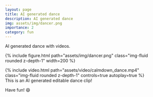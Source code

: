 ```yaml
---
layout: page
title: AI generated dance
description: AI generated dance
img: assets/img/dancer.png
importance: 2
category: fun 
---
```


AI generated dance with videos.

{% include figure.html path="assets/img/dancer.png" class="img-fluid rounded z-depth-1" width=200 %}

<div class="row">
    <div class="col-sm mt-3 mt-md-0">
        {% include video.html path="assets/video/calmdown_dance.mp4" class="img-fluid rounded z-depth-1" controls=true autoplay=true %}
    </div>
</div>
<div class="caption">
    This is an AI generated editable dance clip!
</div>

Have fun! :smile:
